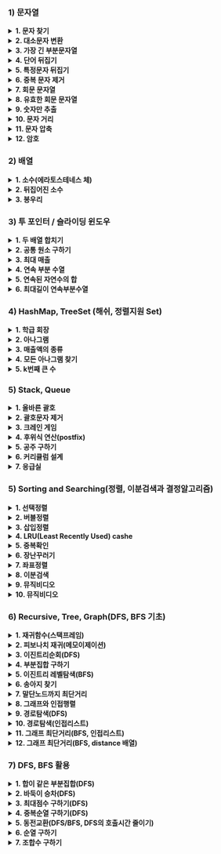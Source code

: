 ### 1) 문자열
<details>
<summary> <strong>1. 문자 찾기</strong> </summary>
- 소문자 &lt;-&gt; 대문자 변형시, <code>c = Character.to____Case(c) </code> 이용하여 변형한다.<br>
- 문자열에서 for-each 문을 돌릴때, <code>for(char c : str.toCharArray){} </code> 의 형태로, char 배열을 이용해서 for문을 돌려야 한다.<br>
</details>

 <details>
<summary> <strong>2. 대소문자 변환</strong> </summary>
- Character 클래스의 메소드중, <code>isLowerCase</code>와 <code>isUpperCase</code>를 이용해서 대문자인지 소문자인지 알 수 있다. <br>
</details>

<details>
<summary> <strong>3. 가장 긴 부분문자열</strong> </summary>
- nextLine()으로 줄바꿈 된 문자열을 입력 받는다.<br>
- <code>String[] strs = String.split("CH") </code>로 <code>"CH"</code>을 기준으로 쪼개진 문자열 배열을 얻는다.<br>
- <code>int pos = str.indexOf("CH")</code> 로, <code>"CH"</code> 문자가 있는 인덱스를 pos에 반환받는다. 발견하지 못하면, pos에 -1를 리턴한다.<br>
- <code>String temp = str.substring(index1, index2)</code> 로, index1 ~ index1 의 부분 문자열을 temp에 담을 수 있다<br>
- <code>String temp = str.substring(index1)</code> 로, index1 부터 시작하는 부분 문자열을 temp에 담을 수 있다<br>
</details>

<details>
<summary> <strong>4. 단어 뒤집기</strong> </summary>
- ArrayList&lt;String&gt; 활용<br>
- StringBuilder의 reverse 메소드 활용<br>
- 손코딩시에는, 왼쪽 오른쪽을 lt rt로 지정하여, while(lt&lt;rt) 루프 활용<br>
- <code>String str = String.valueOf(char[] temp)</code> 로, char 배열을 String으로 변환 가능하다.<br>
</details> 
 
<details>
<summary> <strong>5. 특정문자 뒤집기</strong> </summary>
- <code>while(lt &lt; rt)</code> 를 항상 기억<br>
- 특정문자일 경우에만 lt를 증가시키거나 rt를 감소시키는 로직으로 구현.<br>
- <code>Character.isAlphabetic(CH)</code> 메소드 활용 (특정 문자가 알파벳임을 확인)<br>
- char[] 를 String으로 변환하려면 반드시 <code>String str = String.valueOf(char[])</code> 을 활용해라.<br>
</details>
 
<details>
<summary> <strong>6. 중복 문자 제거</strong> </summary>
- String 클래스의 indexOf()를 활용하여 해결한다.<br>
</details> 
 
<details>
<summary> <strong>7. 회문 문자열 </strong> </summary>
- lt, rt를 활용!<br>
- StringBuilder의 reverse를 활용하여 비교할때는, String의 equalsIgnoreCase 메소드를 이용하여 비교하면 대소문자를 무시하고 비교 가능하다.<br>
</details>  
 
<details>
<summary> <strong>8. 유효한 회문 문자열 </strong> </summary>
- <code>str = str.replaceAll("[^A-Z]","")</code>로 A-Z가 아닌 모든 문자를 ""로 변환 가능하다.<br>
- 세가지 풀이가 가능하다<br>
- 1) if-elseif-else 구문으로 문자만 체크해서 lt,rt를 증감 시키는 로직<br>
- 2) replaceAll과 toUpperCase로 대문자 알파벳만 남긴 후 lt,rt 를 활용하는 로직<br>
- 3) replaceAll과 toUpperCase로 대문자 알파벳만 남긴 후, StringBuilder의 reverse를 활용하는 로직<br>
</details>
 
<details>
<summary> <strong>9. 숫자만 추출 </strong> </summary>
- 세 가지 풀이가 가능하다.
- 1) parseInt 활용 : <code>int n = Integer.parseInt(str)</code>를 활용해 String -&gt; int 형 변환이 가능하다. 이때, 맨앞 0을 사라진다.<br>
- 2) isDigit 활용 : <code>Character.isDigit(ch)</code>을 활용해 문자가 숫자인지 확인하여 해결 가능하다.<br>
- 3) 곱셈 로직 활용 : ascii 넘버를 활용하여, int 변수 answer에 값을 축적시킨다. 0~9는 ascii표에서 48 ~ 57에 대응한다.<br>
</details>   
 
<details>
<summary> <strong>10. 문자 거리 </strong> </summary>
- step1) 거리를 나타낼 변수 p를 1000으로 초기화한다.<br>
- step2) for문을 앞에서부터 한번 돌면서, e를 만나면 0으로 초기화하고 e가 아니면 1씩 증가시키며 배열에 넣는다.<br>
- step3) for문을 뒤에서부터 다시 돌면서 똑같이 배열에 넣는데, 이때는 p값과 원래 int 배열의 값을 비교하여 작은 값을 넣는다, <code>Math.min(answer[i], p)</code> 활용<br>
</details>  
 
<details>
<summary> <strong>11. 문자 압축 </strong> </summary>
- StringBuilder를 이용<br>
- count를 누적시키는 방법을 이용<br>
- <strong>마지막에 빈문자를 넣어줄것!!! <code> str += " ";</code></strong><br>
</details> 
 
<details>
<summary> <strong>12. 암호 </strong> </summary>
- 반복문 속 substring 이용<br>
- <code>String temp = str.replace('#','1").replace('*','0')</code> 이용<br>
- <code>int num = Integer.parseInt(str,2)</code> 이용하여 이진수 문자열을 십진수로 변환<br>
</details>
 
### 2) 배열
<details>
<summary> <strong>1. 소수(에라토스테네스 체) </strong> </summary>
- 1) 입력된 정수의 개수만큼 공백 배열 생성 후, 순회<br>
- 2) 소수를 찾았다? &gt; answer 1증가.<br>
- 3) 그 소수만큼 이동하면서 모든 자리에 체크 (소수가 아님을 1로 표시)<br>
</details> 
 
<details>
<summary> <strong>2. 뒤집어진 소수 </strong> </summary>
- 1) (t = temp를 10으로 나눈 나머지) &gt; (res = res*10 + t) &gt; (temp를 10으로 나누기) 로직으로 정수 뒤집기<br>
- 2) 뒤집어진 정수를 소수 판단 함수로 보내기<br>
- 3) 소수 판단 함수 : 약수가 있다( if(res%i != 0)사용) &gt; false<br>
</details> 
 
<details>
<summary> <strong>3. 봉우리 </strong> </summary>
- 1) Out of index 에러 주의!<br>
- 2) int[] dx = {1,0,-1,0}; <br>
- 3) int[] dy = {0,1,0,-1}; dx, dy 두 배열을 이용하여, 양옆좌우를 손쉽게 탐색<br>  
</details> 
  

### 3) 투 포인터 / 슬라이딩 윈도우
<details>
<summary> <strong>1. 두 배열 합치기 </strong> </summary>
- 오름차순 돼 있는 두 배열을 더해서 다시 정렬을 하면, 시간 복잡도가 nlogn 이 된다. 이를 투 포인터를 사용하면 O(n)으로 구현 가능하다 <br>
</details> 
 
<details>
<summary> <strong>2. 공통 원소 구하기 </strong> </summary>
- 결과가 오름차순 정렬되어 있어야 하므로, 반드시 입력 배열 둘다 미리 오름차순 정렬해야 한다. <br>
- 1) 두 배열을 <code>Arrays.sort</code>를 이용해 정렬한다.
- 2) 오름차순 정렬된 두 배열을 비교한다.<br>
- 3) 값이 작은 위치의 포인터를 증가시킨다.<br>
- 4) 값이 같다면 두 포인터를 모두 증가시킨다.<br> 
</details> 
 
<details>
<summary> <strong>3. 최대 매출 </strong> </summary>
- 슬라이딩 윈도우를 이용한다.<br>
- 배열의 특정 구간을 다뤄야 하는 문제를 풀때, 이중 for문 대신에 사용한다,<br>
</details> 

<details>
<summary> <strong>4. 연속 부분 수열 </strong> </summary>
- 투 포인터를 이용한다.<br>
- 부분합이 타겟보다 작다면, rt를 증가한다. 증가 후 비교한다.<br>
- 부분합이 타겟보다 크다면, lt를 증가한다. 비교 후 감소한다.<br>
- 제1 for문에 rt 를 iterator로 넣는 로직을 사용한다.(어차피 rt는 끝까지 가야하기 때문)<br> 
</details>
 
<details>
<summary> <strong>5. 연속된 자연수의 합 </strong> </summary>
- 투 포인터를 이용한다.<br>
- n이 1000이라면, 1~500 까지만 배열에 넣는다.(500 이후부터는 절대 두수의 합이 1000이 될 수 없으므로)<br>
- 이후 연속 부분 수열의 로직을 똑같이 사용한다. (1반복문의 itrerator로 rt를 기억!)<br>
- 수학적 알고리즘을 활용해서도 풀이가 가능하다.(딱 떨어지는 나머지를 활용)<br>
</details> 
 
<details>
<summary> <strong>6. 최대길이 연속부분수열 </strong> </summary>
- 투 포인터를 이용한다.<br>
- <strong>제1 for문의 iterator를 rt로 지정</strong>하는 점에 유의한다.<br>
- 다른 투포인터 예제들과 마찬가지로, <strong>rt가 증가하다가, target보다 넘어서는 지점이 생기면, lt증가 while문에 걸리도록 로직을 구성한다.</strong>
</details>

### 4) HashMap, TreeSet (해쉬, 정렬지원 Set)

<details>
<summary> <strong>1. 학급 회장 </strong> </summary>
- <code>map.put(x, map.getOrDefault(x,0)+1);</code>를 이용해, 각 알파벳을 카운트하여 맵이 넣는다.<br>
- keySet으로 순회하며, value중 가장 큰 값을 찾는다. <br>
- etc : map.containsKey(key), map.containsValue(value), map.size(), map.remove()<br>
</details> 
 
<details>
<summary> <strong>2. 아나그램 </strong> </summary>
- 풀이1) 해쉬맵 두개를 만들어 비교한다.<br>
- 풀이2) 해쉬맵 하나를 채운뒤, 두번째 해쉬맵을 빼면서 비교한다.<br>
</details> 
 
<details>
<summary> <strong>3. 매출액의 종류 </strong> </summary>
- 슬라이딩 윈도우를 이용한다.<br>
- 제1 for문에 rt를 iterator로 지정한다.<br>
- map에서 arr[lt]를 제거한 후, value값이 0인지 반드시 체크한다.<br>
</details>
 
<details>
<summary> <strong>4. 모든 아나그램 찾기 </strong> </summary>
- 슬라이딩 윈도우를 이용한다<br>
- 제1 for문에 rt를 iterator로 지정한다.<br>
- map에서 arr[lt]를 제거한 후, value값이 0인지 반드시 체크한다.<br>
</details>
 
<details>
<summary> <strong>5. k번째 큰 수 </strong> </summary>
- 배열의 모든 3중 합을 구하려면, 3중 for문을 이용하여 i=0부터, j는 i+1부터, k는j+1부터로 돌린다.<br>
- 중복 제거를 위해 HashSet을 이용한다. <br>
- HashSet 관련 메소드에는 add, remove, size, first, last가 있다.<br>
</details>
 
### 5) Stack, Queue
<details>
<summary> <strong>1. 올바른 괄호 </strong> </summary>
- 문제가 <strong>괄호를 다룬다면</strong> 10중8,9 stack을 사용하는 문제다<br>
- 1) '('가 들어올때, -&gt; push()<br>
- 2) ')'가 들어올때,<br>
- 2-1) 스택이 공백이라면 -&gt; return "NO"<br>
- 2-2) 그 외의 경우에는 -&gt; pop()<br>
</details>
 
<details>
<summary> <strong>2. 괄호문자 제거 </strong> </summary>
(풀이1)<br>
- 1) '('가 들어올때, -&gt; push()<br>
- 2) ')'가 들어올때, -&gt; pop()<br>
- 3) 알파벳이 들어올때, 스택이 비어있다면 -&gt; answer에 알파벳 추가<br>
(풀이2)<br>
- 1) ')'가 들어올때, -&gt; '('를 만날때까지 pop() -&gt; <code>while(stack.pop()!='(');(</code><br>
- 2) 그 외의 모든 문자 -&gt; push()<br>
- 3) answer에 stack.get()으로 stack의 첫 index부터 삽입<br>
</details>

<details>
<summary> <strong>3. 크레인 게임 </strong> </summary>
- pop()을 하기전, 스택이 공백인지 check한다.<br>
</details>
 
<details>
<summary> <strong>4. 후위식 연산(postfix) </strong> </summary>
- char -&gt; int 변환은 <code>int n = c - '0';</code>을 이용한다<br>
- 연산을 할때 pop()의 순서에 주의한다. (거꾸로 연산될 수도 있음을 유의)<br> 
</details>
 
<details>
<summary> <strong>5. 공주 구하기</strong> </summary>
- 큐의 선언 : <code>Queue&lt;Integer&gt; Q = new LinkedList&lt;&gt;();</code><br>
- 큐 관련 메소드 : offer(), poll(), peek(), size(), isEmpty(), comtains()<br> 
</details> 
 
<details>
<summary> <strong>6. 커리큘럼 설계</strong> </summary>
- <br>
</details>

<details>
<summary> <strong>7. 응급실</strong> </summary>
- 중복되는 위험도에 대해 특정 index를 부여하기 위해, id와 priority를 가진 Person 객체를 생성한다. <br>
- priorty를 비교하며 poll()과 offer()를 수행하고 최종적으로 id를 비교하여 문제를 해결한다.<br>
</details>

### 5) Sorting and Searching(정렬, 이분검색과 결정알고리즘)
<details>
<summary> <strong>1. 선택정렬</strong> </summary>
- 1) 제1 for문(i=0 ~ i=len-1)의 시작에서 idx에 i를 넣는다.<br>
- 2) 제2 for문(j=i+1 ~ j=len)을 돌며 가장 큰 혹은 작은 값의 index를 찾아 idx에 넣는다.<br>
- 3) 제1 for문의 끝에서 arr[i]와 arr[idx]를 스위칭한다.<br>
</details>

<details>
<summary> <strong>2. 버블정렬</strong> </summary>
- 현재와 다음 배열값을 비교하며 밀고 나가여,<br>
- [ _ , _ , _ , _ , _ , max ]<br>
- [ _ , _ , _ , _ , second , max ]<br>
- [ _ , _ , _ , third , second , max ]<br>
- 혹은<br>
- [ _ , _ , _ , _ , _ , min ]<br>
- [ _ , _ , _ , _ , second , min ]<br>
- [ _ , _ , _ , third , second , min ]<br>
- 의 형태로 남겨가며 정렬을 진행한다.<br>
</details>

<details>
<summary> <strong>3. 삽입정렬</strong> </summary>
- 1) 제1 for문(i=1 ~ i=len)의 시작에서 tmp에 arr[i]를 넣는다.<br>
- 2) 제2 for문(j=i-1 ~ j=0)을 돈다<br>
- 2-1) arr[j]가 tmp보다 크/작 다면 arr[j+1]에 arr[j]를 넣는다.<br>
- 2-2) 위의 조건을 만족하지 않는다면, arr[i](tmp)가 자리를 찾은것이므로, break한다.<br>
- 3) 제1 for문의 끝에서 arr[j+1]에 tmp를 삽입한다.<br>
- j가 j for loop 밖에서 사용되야 하므로, j를 for loop 밖에서 선언해야 함을 유의한다.<br>
</details>

<details>
 <summary> <strong>4. LRU(Least Recently Used) cashe</strong> </summary>
- 배열에서 한칸씩 밀리는 로직을 짤때, insertion 로직을 사용한다<br>
- 1) Hit 발생했는지 확인하고, 발생했다면 pos에 그 지점을 넣는다.<br>
- 2) pos값을 판단하여, hit와 miss 두 로직을 구성한다.<br>
</details>

<details>
 <summary> <strong>5. 중복확인</strong> </summary>
- 세가지 풀이가 가능하다.<br>
- 1) HashMap을 활용한 풀이 (O(n))<br>
- 2) TreeSet을 활용한 풀이 (O(n))<br>
- 3) 정렬을 활용한 풀이 (O(nlog(n)))<br>
</details>

<details>
 <summary> <strong>6. 장난꾸러기</strong> </summary>
- 정렬 후, 정렬 전 배열과 비교하여 문제를 해결한다.<br>
- 배열을 복사할때, <strong>깊은복사와 얕은복사</strong>의 차이점을 주의한다.<br>
- <strong>깊은복사</strong> : '실제 값'을 새로운 메모리에 복사한다.<br>
- <strong>얕은복사</strong> : '주소 값'을 복사한다.<br>
</details>

<details>
 <summary> <strong>7. 좌표정렬</strong> </summary>
- 1) x,y좌표를 가진 Point class를 선언한다.<br>
- 2) Point class를 Arrays.sort()의 인자로 사용하기 위해 Comparable interface를 implements한다.<br> 
- 3) Point class에 compareTo() 함수를 오버라이딩한다.<br>
- 4) 오버라이딩한 compareTo()함수에 <code>x가 같을시 y로 정렬</code>를 구현한다<br>
- 5-1) 오름차순 정렬시 <code>return this - o</code> 를 기억한다.<br>
- 5-2) 내림차순 정렬시 <code>return o - this</code> 를 기억한다.<br> 
</details>

<details>
 <summary> <strong>8. 이분검색</strong> </summary>
- 이분검색은 <strong>정렬된 배열</strong>에만 사용 가능하다<br> 
- 완전탐색의 시간복잡도는 O(n)이지만, 이분검색을 이용하면 O(logn)으로 줄일 수 있다.<br> 
</details>

<details>
 <summary> <strong>9. 뮤직비디오</strong> </summary>
- 결정 알고리즘은 답이 될 수 있는 범위를 정해놓고 그 범위를 이분탐색하여 문제를 해결하는 방법이다.<br> 
- 이 문제의 결정 범위 : 배열의 최댓값 ~ 배열의 총합<br>
</details>

<details>
 <summary> <strong>10. 뮤직비디오</strong> </summary>
- 결정 알고리즘을 사용하는 문제다.<br>
- mid값을 검증하는 함수의 로직을 짜는게 관건이다.<br>
- 이 문제에서는, mid값이 인자로 들어오면 mid값 만큼 떨어지게 말을 배치했을때 반복문이 k번 이상 반복되는지 확인한다.
</details>

### 6) Recursive, Tree, Graph(DFS, BFS 기초)
<details>
<summary> <strong>1. 재귀함수(스택프레임)</strong> </summary>
- 재귀함수를 짤때는 if-else 문으로 종료점을 정해라.<br>
- <strong>(1)재귀함수를 호출하는 부분</strong>과 <strong>유의미한 기능이 실행되는 부분</strong>의 순서를 바꾸는 것만으로도 큰 차이를 가져온다.<br>
</details>

<details>
<summary> <strong>2. 피보나치 재귀(메모이제이션)</strong> </summary>
- 재귀로 구현한 피보나치 수열은, fibonacci(10)을 호출하면, fibonacc(1),fibonacc(2),fibonacc(3).....fibonacc(9),fibonacc(10)을 모두 계산한다.<br>
- 따라서 n의 크기를 가진 배열을 선언후, fibonacci(10)이 호출될 때 1~9의 계산값들을 모두 저장해 둔다면, 시간을 대폭 줄일 수 있다.<br>
- 추가로, 계산이 재귀함수가 호출되기 전에 배열에 값이 있는지 확인하여,, 배열에 값이 있다면 재귀함수를 호출하지 않고 배열값을 리턴하도록 구현한다면, 시간을 추가적으로 대폭 줄일 수 있다.<br> 
</details>

<details>
<summary> <strong>3. 이진트리순회(DFS)</strong> </summary>
- 1~10출력과 10~1 출력의 순서를 재귀함수안 명령의 위치를 다르게하여 바꿀 수 있던 것처럼, 트리의 전위 중위 후위 순회 또한 마찬가지로 바꿀 수 있다.<br>
</details>

<details>
<summary> <strong>4. 부분집합 구하기</strong> </summary>
- 무조건 트리와 스택을 그려보면서 푼다<br>
</details>

<details>
<summary> <strong>5. 이진트리 레벨탐색(BFS) </strong> </summary>
- BFS는 Queue를 활용한다.<br>
- 처음엔 root 노드를 Queue에 넣은 후, poll()과 동시에 lt rt에 있는 노드를 다시 큐에 offer한다.<br>
</details>

<details>
<summary> <strong>6. 송아지 찾기 </strong> </summary>
- Queue를 활용한 BFS<br>
- 모든 노드의 값을 담을 수 있는 check 배열 이용<br>
- 1, -1, 5를 담은 배열을 생성하여, 3번 반복하는 for문으로 다음 노드를 처리한다.<br>
- check 배열의 인덱스 값의 범위에 유의한다.<br>
</details>

<details>
<summary> <strong>7. 말단노드까지 최단거리 </strong> </summary>
- DFS, BFS 모두 활용 가능하지만 최단거리 문제는 BFS로 푸는것이 맞다고 보면 된다.<br>
- 그 이유는 DFS로 구현시 노드의 lt rt 모두 확인하며 최종적으로 root 노드에서 모든 노드들의 최솟값을 확인하는데, 이때 자식이 쌍을 이루지 않는 노드는 최솟값을 비교할 수 없으므로 에러가 발생한다.<br>
- 최단거리 문제에서는 속도 면에서도 BFS가 DFS보다 우수한 성능을 갖는다. 모든 노드들을 비교하여 레벨의 최솟값을 찾는 DFS에 반해 BFS는 자식이 없는 노드를 발견하는 즉시 레벨을 반환하면 그만이기 때문이다.<br>
</details>

<details>
<summary> <strong>8. 그래프와 인접행렬 </strong> </summary>
- 인접행렬로 그래프를 표현하기위해 배열에 행과 열을 이용하여 그래프를 저장한다.<br>
- 1) 무방향 그래프의 저장 : <code>graph[2][4] = 1; graph[4][2] = 1;</code> (2,4 노드가 무방향으로 연결되어 있음)<br>
- 2) 방향 그래프의 저장 : <code>graph[2][4] = 1;</code> (2,4 노드가 2에서 4방향으로 연결되어 있음)<br>
- 3) 가중치 방향 그래프의 저장 : <code>graph[2][4] = 7;</code> (2,4 노드가 2에서 4방향으로 7의 가중치로 연결되어 있음)<br>
</details>

<details>
<summary> <strong>9. 경로탐색(DFS) </strong> </summary>
- 1 ~ 5 가는길을 탐색한다고 하면 다섯개의 트리가 다시 각각의 5개의 트리로 뻗어 나가는 방식으로 DFS를 구현한다.<br>
- check 배열을 이용하여 풀어야 하며 들어갈때는 check배열을 체크하고, 나올때는 다시 check배열을 풀어야 함을 유의한다.<br>
</details>

<details>
<summary> <strong>10. 경로탐색(인접리스트) </strong> </summary>
- 인접행렬로 정점과 간선을 구현하게 되면, 많은 정점과 간선을 다루게 될 시 공간복잡도와 시간복잡도 모두 기하급수적으로 늘어나게 된다.<br>
 (2차원 배열의 크기와 탐색해야하는 경우의 수 모두 크게 늘어나기 때문에)<br>
- ArrayList를 Element로 갖는 ArrayList를 graph로 활용한다<br>
- 2차원 배열 한줄을 모두 뒤질 필요 없이, <code>for(int nv : graph.get(v))</code> 한줄을 통해서 어레이 리스트 한줄만 뒤지면 들어가야 할 정점을 탐색 가능하다.<br>
- 정점과 간선을 입력 받아 graph에 삽입할때는, <code>graph.get(a).add(b)</code><br>
</details>

<details>
<summary> <strong>11. 그래프 최단거리(BFS, 인접리스트) </strong> </summary>
- ArrayList<ArrayList<Integer>>를 이용해 다음 노드가 있는 노드만을 큐에 offer()한다.<br>
- 큐에서 꺼낸 정수가 end point와 같다면, 해당 레벨을 return한다.<br>
</details>

<details>
<summary> <strong>12. 그래프 최단거리(BFS, distance 배열) </strong> </summary>
- 큐와 인접리스트(ArrayList<ArrayList<Integer>>)를 이용한 BFS로 해결한다.<br>
- 각 노드까지의 최단거리를 저장하는 배열을 만든다.<br>
- 다음 노드로 이동할때, 현재 노드까지의 최단거리에 +1 값을 더하여 distance 배열의 다음 노드 index에 저장한다<br>
</details>

### 7) DFS, BFS 활용
<details>
<summary> <strong>1. 합이 같은 부분집합(DFS) </strong> </summary>
- DFS 문제<br>
- 다음노드를 결과에 적용 할지, 안할지를 else문에 넣는 로직이다.<br>
- <code>DFS(L + 1, sum);</code><br>
- <code>DFS(L + 1, sum + arr[L]);</code><br>
- 위와 같은 구조이다.<br> 
</details>

<details>
<summary> <strong>2. 바둑이 승차(DFS) </strong> </summary>
- DFS 문제<br>
- 부분집합 문제와 유사한 로직<br>
</details>

<details>
<summary> <strong>3. 최대점수 구하기(DFS) </strong> </summary>
- DFS 문제<br>
- 부분집합 문제와 마찬가지로, L은 계속 증가시키며 재귀호출하되 다음 노드를 결과에 반영할지 안할지를 나눠서 탐색해 나간다.<br>
</details>

<details>
<summary> <strong>4. 중복순열 구하기(DFS) </strong> </summary>
- 배열을 사용해 각 자리를 레벨로 가정하고 재귀호출한다.<br>
</details>

<details>
<summary> <strong>5. 동전교환(DFS/BFS, DFS의 호출시간 줄이기) </strong> </summary>
- 최소의 무언가를 구하는 문제이므로, BFS를 쓰는편이 낫다.<br>
- DFS로 구현할 때는 끝 노드들을 모두 탐색하며 최소 길이를 저장해나가는데, 이때 이미 구한 길이보다는 더 깊이 들어가지 않겠다는 if문을 걸어서 시간복잡도를 줄인다.<br>
- 배열 원소의 순서에 따라서 짧은 길이가 더 먼저 발견될 가능성이 높다. 따라서 배열을 내림차순 정리하여 탐색하면 시간복잡도를 대폭 줄일 수 있다.<br> 
</details>

<details>
<summary> <strong>6. 순열 구하기 </strong> </summary>
- ch배열을 사용하는 DFS로 쉽게 구현<br>
- <code>들어갈때 ch를 true, 나올때 ch를 false</code> 에 유의하자<br>
</details>

<details>
<summary> <strong>7. 조합수 구하기 </strong> </summary>
- 조합(nCr) 을 구하는 문제<br>
- <code>nCr = n!/(n-r)!r!</code> 으로 구할수도 있지만,<br>
- <code>nCr = n-1Cr-1 + n-1Cr</code> 으로도 구할 수 있다.<br>
- 두번째 식은 피보나치 수열과 동일한 구조이며, n==r 인 경우나, r==1 인 경우에 각각 n,1 을 리턴하도록 재귀를 구현한다<br>
- 이때 큰 수를 입력받으면 쓸모없는 연산이 많아지므로, 시간복잡도를 줄이기 위해 메모이제이션을 활용한다<br>
</details>
